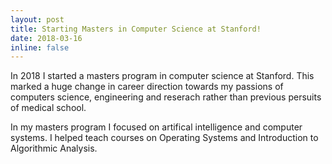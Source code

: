 ```yaml
---
layout: post
title: Starting Masters in Computer Science at Stanford!
date: 2018-03-16
inline: false
---
```


In 2018 I started a masters program in computer science at Stanford. This marked
a huge change in career direction towards my passions of computers science,
engineering and reserach rather than previous persuits of medical school.

In my masters program I focused on artifical intelligence and computer systems.
I helped teach courses on Operating Systems and Introduction to Algorithmic Analysis.
